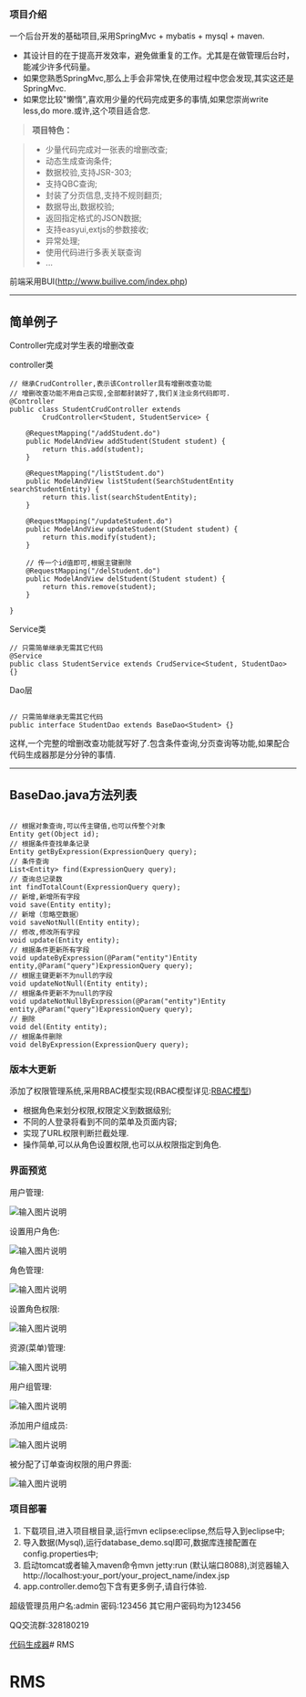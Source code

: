 ### 项目介绍
一个后台开发的基础项目,采用SpringMvc + mybatis + mysql + maven.
- 其设计目的在于提高开发效率，避免做重复的工作。尤其是在做管理后台时，能减少许多代码量。
- 如果您熟悉SpringMvc,那么上手会非常快,在使用过程中您会发现,其实这还是SpringMvc.
- 如果您比较"懒惰",喜欢用少量的代码完成更多的事情,如果您崇尚write less,do more.或许,这个项目适合您.

> **项目特色：**

> - 少量代码完成对一张表的增删改查;
> - 动态生成查询条件;
> - 数据校验,支持JSR-303;
> - 支持QBC查询;
> - 封装了分页信息,支持不规则翻页;
> - 数据导出,数据校验;
> - 返回指定格式的JSON数据;
> - 支持easyui,extjs的参数接收;
> - 异常处理;
> - 使用代码进行多表关联查询
> - ...

前端采用BUI(http://www.builive.com/index.php)

----------
简单例子
----------
Controller完成对学生表的增删改查

controller类
```
// 继承CrudController,表示该Controller具有增删改查功能
// 增删改查功能不用自己实现,全部都封装好了,我们关注业务代码即可.
@Controller
public class StudentCrudController extends
		CrudController<Student, StudentService> {

	@RequestMapping("/addStudent.do")
	public ModelAndView addStudent(Student student) {
		return this.add(student);
	}

	@RequestMapping("/listStudent.do")
	public ModelAndView listStudent(SearchStudentEntity searchStudentEntity) {
		return this.list(searchStudentEntity);
	}

	@RequestMapping("/updateStudent.do")
	public ModelAndView updateStudent(Student student) {
		return this.modify(student);
	}

	// 传一个id值即可,根据主键删除
	@RequestMapping("/delStudent.do")
	public ModelAndView delStudent(Student student) {
		return this.remove(student);
	}

}
```

Service类
```
// 只需简单继承无需其它代码
@Service
public class StudentService extends CrudService<Student, StudentDao> {}
```

Dao层
```

// 只需简单继承无需其它代码
public interface StudentDao extends BaseDao<Student> {}
```
这样,一个完整的增删改查功能就写好了.包含条件查询,分页查询等功能,如果配合代码生成器那是分分钟的事情.

----------
BaseDao.java方法列表
----------

```

// 根据对象查询,可以传主键值,也可以传整个对象
Entity get(Object id);
// 根据条件查找单条记录
Entity getByExpression(ExpressionQuery query);
// 条件查询
List<Entity> find(ExpressionQuery query);
// 查询总记录数
int findTotalCount(ExpressionQuery query);
// 新增,新增所有字段
void save(Entity entity);
// 新增（忽略空数据）
void saveNotNull(Entity entity);
// 修改,修改所有字段
void update(Entity entity);
// 根据条件更新所有字段
void updateByExpression(@Param("entity")Entity entity,@Param("query")ExpressionQuery query);
// 根据主键更新不为null的字段
void updateNotNull(Entity entity);
// 根据条件更新不为null的字段
void updateNotNullByExpression(@Param("entity")Entity entity,@Param("query")ExpressionQuery query);
// 删除
void del(Entity entity);
// 根据条件删除
void delByExpression(ExpressionQuery query);
```


### 版本大更新
添加了权限管理系统,采用RBAC模型实现(RBAC模型详见:[RBAC模型](http://blog.csdn.net/painsonline/article/details/7183613/))

- 根据角色来划分权限,权限定义到数据级别;
- 不同的人登录将看到不同的菜单及页面内容;
- 实现了URL权限判断拦截处理.
- 操作简单,可以从角色设置权限,也可以从权限指定到角色.

### 界面预览
用户管理:

![输入图片说明](http://git.oschina.net/uploads/images/2016/0429/171348_afa56e78_332975.png "在这里输入图片标题")

设置用户角色:

![输入图片说明](http://git.oschina.net/uploads/images/2016/0429/171404_77cdd2de_332975.png "在这里输入图片标题")

角色管理:

![输入图片说明](http://git.oschina.net/uploads/images/2016/0429/171415_3578ccd0_332975.png "在这里输入图片标题")

设置角色权限:

![输入图片说明](http://git.oschina.net/uploads/images/2016/0429/171423_001670d7_332975.png "在这里输入图片标题")

资源(菜单)管理:

![输入图片说明](http://git.oschina.net/uploads/images/2016/0429/171430_a402ada9_332975.png "在这里输入图片标题")

用户组管理:

![输入图片说明](http://git.oschina.net/uploads/images/2016/0429/171438_8fa81671_332975.png "在这里输入图片标题")

添加用户组成员:

![输入图片说明](http://git.oschina.net/uploads/images/2016/0429/171446_55bd34e0_332975.png "在这里输入图片标题")

被分配了订单查询权限的用户界面:

![输入图片说明](http://git.oschina.net/uploads/images/2016/0429/171455_99d8f4c0_332975.png "在这里输入图片标题")

### 项目部署
1. 下载项目,进入项目根目录,运行mvn eclipse:eclipse,然后导入到eclipse中;
2. 导入数据(Mysql),运行database_demo.sql即可,数据库连接配置在config.properties中;
3. 启动tomcat或者输入maven命令mvn jetty:run (默认端口8088),浏览器输入http://localhost:your_port/your_project_name/index.jsp
4. app.controller.demo包下含有更多例子,请自行体验.

超级管理员用户名:admin 密码:123456
其它用户密码均为123456

QQ交流群:328180219

[代码生成器](https://git.oschina.net/durcframework/autoCode)# RMS
# RMS
